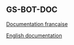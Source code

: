 ## GS-BOT-DOC
[Documentation française](https://github.com/Greensky-gs/gs-bot-doc/blob/main/FRENCH.md)

[English documentation](https://github.com/Greensky-gs/gs-bot-doc/blob/main/ENGLISH.md)

